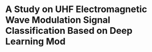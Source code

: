 # A Study on UHF Electromagnetic Wave Modulation Signal Classification Based on Deep Learning Mod
 
